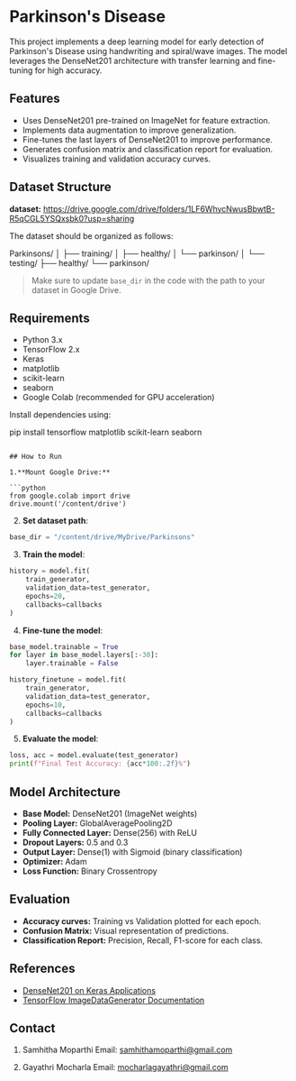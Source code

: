 
# Parkinson's Disease

This project implements a deep learning model for early detection of Parkinson's Disease using handwriting and spiral/wave images. The model leverages the DenseNet201 architecture with transfer learning and fine-tuning for high accuracy.

## Features

* Uses DenseNet201 pre-trained on ImageNet for feature extraction.
* Implements data augmentation to improve generalization.
* Fine-tunes the last layers of DenseNet201 to improve performance.
* Generates confusion matrix and classification report for evaluation.
* Visualizes training and validation accuracy curves.

## Dataset Structure

**dataset:**
https://drive.google.com/drive/folders/1LF6WhycNwusBbwtB-R5qCGL5YSQxsbk0?usp=sharing

The dataset should be organized as follows:

Parkinsons/
│
├── training/
│   ├── healthy/
│   └── parkinson/
│
└── testing/
    ├── healthy/
    └── parkinson/


> Make sure to update `base_dir` in the code with the path to your dataset in Google Drive.

## Requirements

* Python 3.x
* TensorFlow 2.x
* Keras
* matplotlib
* scikit-learn
* seaborn
* Google Colab (recommended for GPU acceleration)

Install dependencies using:

pip install tensorflow matplotlib scikit-learn seaborn
```

## How to Run

1.**Mount Google Drive:**

```python
from google.colab import drive
drive.mount('/content/drive')
```

2. **Set dataset path**:

```python
base_dir = "/content/drive/MyDrive/Parkinsons"
```

3. **Train the model**:

```python
history = model.fit(
    train_generator,
    validation_data=test_generator,
    epochs=20,
    callbacks=callbacks
)
```

4. **Fine-tune the model**:

```python
base_model.trainable = True
for layer in base_model.layers[:-30]:
    layer.trainable = False

history_finetune = model.fit(
    train_generator,
    validation_data=test_generator,
    epochs=10,
    callbacks=callbacks
)
```

5. **Evaluate the model**:

```python
loss, acc = model.evaluate(test_generator)
print(f"Final Test Accuracy: {acc*100:.2f}%")
```

## Model Architecture

* **Base Model:** DenseNet201 (ImageNet weights)
* **Pooling Layer:** GlobalAveragePooling2D
* **Fully Connected Layer:** Dense(256) with ReLU
* **Dropout Layers:** 0.5 and 0.3
* **Output Layer:** Dense(1) with Sigmoid (binary classification)
* **Optimizer:** Adam
* **Loss Function:** Binary Crossentropy

## Evaluation

* **Accuracy curves:** Training vs Validation plotted for each epoch.
* **Confusion Matrix:** Visual representation of predictions.
* **Classification Report:** Precision, Recall, F1-score for each class.

## References

* [DenseNet201 on Keras Applications](https://www.tensorflow.org/api_docs/python/tf/keras/applications/DenseNet201)
* [TensorFlow ImageDataGenerator Documentation](https://www.tensorflow.org/api_docs/python/tf/keras/preprocessing/image/ImageDataGenerator)


## Contact
1.	Samhitha Moparthi
    Email: samhithamoparthi@gmail.com

2.	Gayathri Mocharla
    Email: mocharlagayathri@gmail.com

